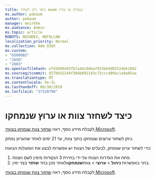 ```yaml
---
title: כיצד ניתן לשחזר eeam שנמחק או ערוץ
ms.author: pebaum
author: pebaum
manager: mnirkhe
ms.audience: Admin
ms.topic: article
ROBOTS: NOINDEX, NOFOLLOW
localization_priority: Normal
ms.collection: Adm_O365
ms.custom:
- "6500002"
- "2650"
- "2603"
ms.openlocfilehash: efd2b09a93fb7a44c0dea7933bb9d02524bb1082
ms.sourcegitcommit: 027bb52244f304b891143c72cccd89ac1a9a05aa
ms.translationtype: MT
ms.contentlocale: he-IL
ms.lasthandoff: 09/30/2019
ms.locfileid: "37328790"
---
```

# <a name="how-to-restore-a-deleted-team-or-channel"></a>כיצד לשחזר צוות או ערוץ שנמחקו

לקבלת מידע נוסף, ראה [שחזור צוות שנמחק בצוותי Microsoft](https://blogs.technet.microsoft.com/skypehybridguy/2017/07/23/restoring-a-deleted-team-in-microsoft-teams).

ניתן לשחזר ערוצים שנמחקו בתוך צוות, עד 21 ימים לאחר שהערוץ נמחק.

כדי לשחזר ערוץ שנמחק, לבעלים של הצוות יש אפשרות לבצע את הפעולות הבאות:

1. פתח את הגדרות הצוות על-ידי בחירת 3 הנקודות מימין לשם הצוות.
2. בחר באפשרות **ניהול** > **ערוצי** > צוות**שנמחקו**ולאחר מכן בחר **שחזר** בצד ימין.

לקבלת מידע נוסף, ראה [שחזור צוות שנמחק בצוותי Microsoft](https://blogs.technet.microsoft.com/skypehybridguy/2017/07/23/restoring-a-deleted-team-in-microsoft-teams).
